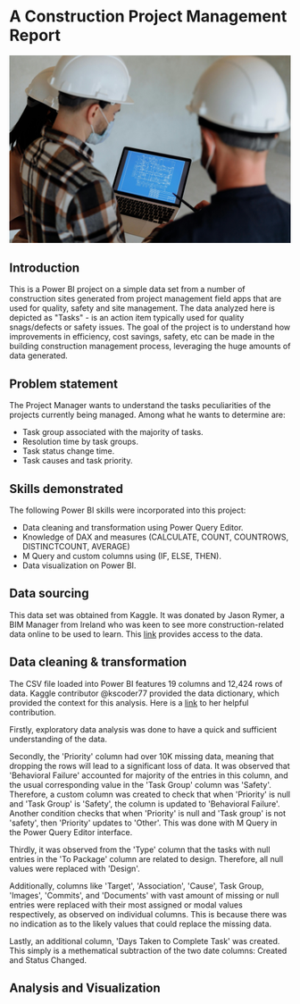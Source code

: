 # A Construction Project Management Report
![](image.jpg)
## Introduction
This is a Power BI project on a simple data set from a number of construction sites generated from project management field apps that are used for quality, safety and site management. The data analyzed here is depicted as "Tasks" - is an action item typically used for quality snags/defects or safety issues. The goal of the project is to understand how improvements in efficiency, cost savings, safety, etc  can be made in the building construction management process, leveraging the huge amounts of data generated.
## Problem statement
The Project Manager wants to understand the tasks peculiarities of the projects currently being managed. Among what he wants to determine are:
- Task group associated with the majority of tasks.
- Resolution time by task groups.
- Task status change time.
- Task causes and task priority.
## Skills demonstrated
The following Power BI skills were incorporated into this project:
- Data cleaning and transformation using Power Query Editor.
- Knowledge of DAX and measures (CALCULATE, COUNT, COUNTROWS, DISTINCTCOUNT, AVERAGE)
- M Query and custom columns using (IF, ELSE, THEN).
- Data visualization on Power BI.
## Data sourcing
This data set was obtained from Kaggle. It was donated by Jason Rymer, a BIM Manager from Ireland who was keen to see more construction-related data online to be used to learn. This [link](https://www.kaggle.com/datasets/claytonmiller/construction-and-project-management-example-data) provides access to the data.
## Data cleaning & transformation
The CSV file loaded into Power BI features 19 columns and 12,424 rows of data. Kaggle contributor @kscoder77 provided the data dictionary, which provided the context for this analysis. Here is a [link](https://www.kaggle.com/code/kscoder77/construction-project-data-analysis) to her helpful contribution.

Firstly, exploratory data analysis was done to have a quick and sufficient understanding of the data.

Secondly, the 'Priority' column had over 10K missing data, meaning that dropping the rows will lead to a significant loss of data. It was observed that 'Behavioral Failure' accounted for majority of the entries in this column, and the usual corresponding value in the 'Task Group' column was 'Safety'. Therefore, a custom column was created to check that when 'Priority' is null and 'Task Group' is 'Safety', the column is updated to 'Behavioral Failure'. Another condition checks that when 'Priority' is null and 'Task group' is not 'safety', then 'Priority' updates to 'Other'. This was done with M Query in the Power Query Editor interface.

Thirdly, it was observed from the 'Type' column that the tasks with null entries in the 'To Package' column are related to design. Therefore, all null values were replaced with 'Design'.

Additionally, columns like 'Target', 'Association', 'Cause', Task Group, 'Images', 'Commits', and 'Documents' with vast amount of missing or null entries were replaced with their most assigned or modal values respectively, as observed on individual columns. This is because there was no indication as to the likely values that could replace the missing data.

Lastly, an additional column, 'Days Taken to Complete Task' was created. This simply is a methematical subtraction of the two date columns: Created and Status Changed.

## Analysis and Visualization




